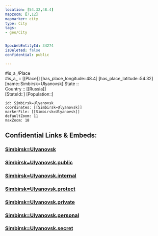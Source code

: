 ```yaml
---
location: [54.32,48.4] 
mapzoom: [7,12] 
mapmarker: city 
type: City
tags:
- geo/City


SpocWebEntityId: 34274
isDeleted: false
confidential: public

---
```

#is_a_/Place  
#is_a_ :: [[Place]] 
[has_place_longitude::48.4] 
[has_place_latitude::54.32] 
[name::Simbirsk=Ulyanovsk] 
State ::  
Country :: [[Russia]]  
[StateId::] 
[Population::] 



```leaflet
id: Simbirsk=Ulyanovsk
coordinates: [[Simbirsk=Ulyanovsk]] 
markerFile: [[Simbirsk=Ulyanovsk]] 
defaultZoom: 11 
maxZoom: 18
```


## Confidential Links & Embeds: 

### [Simbirsk=Ulyanovsk](/_Standards/Earth/Continent/Europe/Europe~East/Russia/Russia~Volga/Ulyanovsk_Oblast/City/Simbirsk=Ulyanovsk.md) 

### [Simbirsk=Ulyanovsk.public](/_public/Earth/Continent/Europe/Europe~East/Russia/Russia~Volga/Ulyanovsk_Oblast/City/Simbirsk=Ulyanovsk.public.md) 

### [Simbirsk=Ulyanovsk.internal](/_internal/Earth/Continent/Europe/Europe~East/Russia/Russia~Volga/Ulyanovsk_Oblast/City/Simbirsk=Ulyanovsk.internal.md) 

### [Simbirsk=Ulyanovsk.protect](/_protect/Earth/Continent/Europe/Europe~East/Russia/Russia~Volga/Ulyanovsk_Oblast/City/Simbirsk=Ulyanovsk.protect.md) 

### [Simbirsk=Ulyanovsk.private](/_private/Earth/Continent/Europe/Europe~East/Russia/Russia~Volga/Ulyanovsk_Oblast/City/Simbirsk=Ulyanovsk.private.md) 

### [Simbirsk=Ulyanovsk.personal](/_personal/Earth/Continent/Europe/Europe~East/Russia/Russia~Volga/Ulyanovsk_Oblast/City/Simbirsk=Ulyanovsk.personal.md) 

### [Simbirsk=Ulyanovsk.secret](/_secret/Earth/Continent/Europe/Europe~East/Russia/Russia~Volga/Ulyanovsk_Oblast/City/Simbirsk=Ulyanovsk.secret.md)

